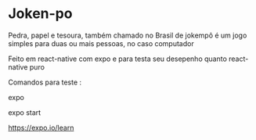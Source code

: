 # Joken-po

Pedra, papel e tesoura, também chamado no Brasil de jokempô é um jogo simples para duas ou mais pessoas, no caso computador

Feito em react-native com expo e para testa seu desepenho quanto react-native puro 

Comandos para teste :

expo

expo start

https://expo.io/learn

